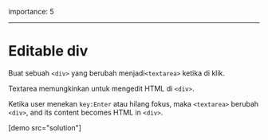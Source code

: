 importance: 5

---

# Editable div

Buat sebuah `<div>` yang berubah menjadi`<textarea>` ketika di klik.

Textarea memungkinkan untuk mengedit HTML di `<div>`.

Ketika user menekan `key:Enter` atau hilang fokus, maka `<textarea>` berubah `<div>`, and its content becomes HTML in `<div>`.

[demo src="solution"]
<!--stackedit_data:
eyJoaXN0b3J5IjpbLTcxMTkxOTgyNF19
-->